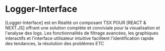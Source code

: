 # Logger-Interface
[Logger-Interface] est en Réalité un composant TSX POUR [REACT &amp; NEXT.JS] offrant une solution complète et conviviale pour la visualisation et l'analyse des logs. Les fonctionnalités de filtrage avancées, les graphiques interactifs et l'interface utilisateur intuitive facilitent l'identification rapide des tendances, la résolution des problèmes ETC
